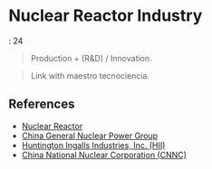 # Nuclear Reactor Industry

: 24

> Production + (R&D) / Innovation.
> 

> Link with maestro tecnociencia.
> 

## References

- [Nuclear Reactor](../../Tecnocienti%CC%81fico%20Mayor%20136956e8f40e80f99a37f86213c954e3/Cata%CC%81logo%20de%20Tecnologi%CC%81as%20149956e8f40e8091b1a8df453e3bef25/Nuclear%20Reactor%20149956e8f40e81b7a37dcfa8ec7a7cda.md)
- [China General Nuclear Power Group](../../../../Proiectarium%20112956e8f40e802bbf0ee8b46860003f/China%20General%20Nuclear%20Power%20Group%20148956e8f40e8069bd8ed45d7839bd06.md)
- [Huntington Ingalls Industries, Inc. (HII)](../../../../Proiectarium%20112956e8f40e802bbf0ee8b46860003f/Huntington%20Ingalls%20Industries,%20Inc%20(HII)%20157956e8f40e809497a3c63636a125ba.md)
- [China National Nuclear Corporation (CNNC)](../../../../Proiectarium%20112956e8f40e802bbf0ee8b46860003f/China%20National%20Nuclear%20Corporation%20(CNNC)%20157956e8f40e8085871ef481d2faf27d.md)